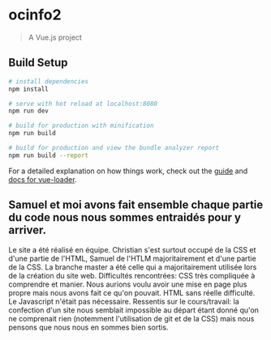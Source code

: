# ocinfo2

> A Vue.js project

## Build Setup

``` bash
# install dependencies
npm install

# serve with hot reload at localhost:8080
npm run dev

# build for production with minification
npm run build

# build for production and view the bundle analyzer report
npm run build --report
```

For a detailed explanation on how things work, check out the [guide](http://vuejs-templates.github.io/webpack/) and [docs for vue-loader](http://vuejs.github.io/vue-loader).
## Samuel et moi avons fait ensemble chaque partie du code nous nous sommes entraidés pour y arriver.
Le site a été réalisé en équipe. Christian s'est surtout occupé de la CSS et d'une partie de l'HTML, Samuel de l'HTLM majoritairement et d'une partie de la CSS.
La branche master a été celle qui a majoritairement utilisée lors de la création du site web.
Difficultés rencontrées: CSS très compliquée à comprendre et manier. Nous aurions voulu avoir une mise en page plus propre mais nous avons fait ce qu'on pouvait. HTML sans réelle difficulté. Le Javascript n'était pas nécessaire.
Ressentis sur le cours/travail: la confection d'un site nous semblait impossible au départ étant donné qu'on ne comprenait rien (notemment l'utilisation de git et de la CSS) mais nous pensons que nous nous en sommes bien sortis.

